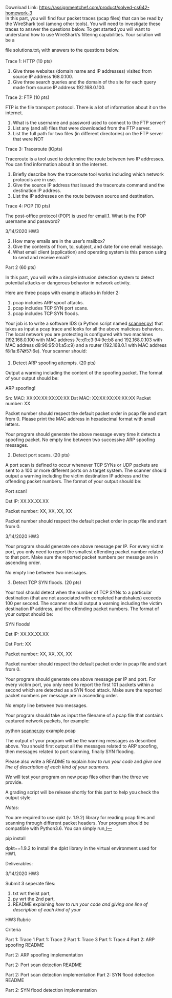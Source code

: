 Download Link: https://assignmentchef.com/product/solved-cs642-homework-3
<br>
In this part, you will find four packet traces (pcap files) that can be read by the WireShark tool (among other tools). You will need to investigate these traces to answer the questions below. To get started you will want to understand how to use WireShark’s filtering capabilities. Your solution will be a

file solutions.txt<sub>)</sub> with answers to the questions below.

Trace 1: HTTP (10 pts)

<ol>

 <li>Give three websites (domain name and IP addresses) visited from source IP address 168.0.100.</li>

 <li>Give three search queries and the domain of the site for each query made from source IP address 192.168.0.100.</li>

</ol>

Trace 2: FTP (10 pts)

FTP is the file transport protocol. There is a lot of information about it on the internet.

<ol>

 <li>What is the username and password used to connect to the FTP server?</li>

 <li>List any (and all) files that were downloaded from the FTP server.</li>

 <li>List the full path for two files (in different directories) on the FTP server that were NOT</li>

</ol>

Trace 3: Traceroute (lOpts)

Traceroute is a tool used to determine the route between two IP addresses. You can find information about it on the internet.

<ol>

 <li>Briefly describe how the traceroute tool works including which network protocols are in use.</li>

 <li>Give the source IP address that issued the traceroute command and the destination IP address.</li>

 <li>List the IP addresses on the route between source and destination.</li>

</ol>

Trace 4: POP (10 pts)

The post-office protocol (POP) is used for email.1. What is the POP username and password?

3/14/2020                                                                                                                                                                                                                                                                                                                                                            HW3

<ol start="2">

 <li>How many emails are in the user’s mailbox?</li>

 <li>Give the contents of from, to, subject, and date for one email message.</li>

 <li>What email client (application) and operating system is this person using to send and receive email?</li>

</ol>

Part 2 (60 pts)

In this part, you will write a simple intrusion detection system to detect potential attacks or dangerous behavior in network activity.

Here are three pcaps with example attacks in folder 2:

<ol>

 <li>pcap includes ARP spoof attacks.</li>

 <li>pcap includes TCP SYN port scans.</li>

 <li>pcap includes TCP SYN floods.</li>

</ol>

Your job is to write a software IDS (a Python script named <a href="http://scanner.py">scanner.py</a>) that takes as input a pcap trace and looks for all the above malicious behaviors. The local network you are protecting is configured with two machines (192.168.0.100 with MAC address 7c:d1:c3:94:9e:b8 and 192.168.0.103 with MAC address d8:96:95:01:a5:c9) and a router (192.168.0.1 with MAC address f8:1a:67:cd:57:6e). Your scanner should:

<ol>

 <li>Detect ARP spoofing attempts. (20 pts)</li>

</ol>

Output a warning including the content of the spoofing packet. The format of your output should be:

ARP spoofing!

Src MAC: XX:XX:XX:XX:XX:XX Dst MAC: XX:XX:XX:XX:XX:XX Packet number: XX

Packet number should respect the default packet order in pcap file and start from 0. Please print the MAC address in hexadecimal format with small letters.

Your program should generate the above message every time it detects a spoofing packet. No empty line between two successive ARP spoofing messages.

<ol start="2">

 <li>Detect port scans. (20 pts)</li>

</ol>

A port scan is defined to occur whenever TCP SYNs or UDP packets are sent to a 100 or more different ports on a target system. The scanner should output a warning including the victim destination IP address and the offending packet numbers. The format of your output should be:

Port scan!

Dst IP: XX.XX.XX.XX

Packet number: XX, XX, XX, XX

Packet number should respect the default packet order in pcap file and start from 0.




3/14/2020                                                          HW3

Your program should generate one above message per IP. For every victim port, you only need to report the smallest offending packet number related to that port. Make sure the reported packet numbers per message are in ascending order.

No empty line between two messages.

<ol start="3">

 <li>Detect TCP SYN floods. (20 pts)</li>

</ol>

Your tool should detect when the number of TCP SYNs to a particular destination (that are not associated with completed handshakes) exceeds 100 per second. The scanner should output a warning including the victim destination IP address, and the offending packet numbers. The format of your output should be:

SYN floods!

Dst IP: XX.XX.XX.XX

Dst Port: XX

Packet number: XX, XX, XX, XX

Packet number should respect the default packet order in pcap file and start from 0.

Your program should generate one above message per IP and port. For every victim port, you only need to report the first 101 packets within a second which are detected as a SYN flood attack. Make sure the reported packet numbers per message are in ascending order.

No empty line between two messages.

Your program should take as input the filename of a pcap file that contains captured network packets, for example:

python <a href="http://scanner.py">scanner.py</a> example.pcap

The output of your program will be the warning messages as described above. You should first output all the messages related to ARP spoofing, then messages related to port scanning, finally SYN flooding.

Please also write a README to explain <em>how to run your code </em>and <em>give one line of description of each </em><em>kind of your scanners.</em>

<em>We </em>will test your program on new pcap files other than the three we provide.

A grading script will be release shortly for this part to help you check the output style.

<em>Notes:</em>

You are required to use dpkt (v. 1.9.2) library for reading pcap files and scanning through different packet headers. Your program should be compatible with Python3.6. You can simply run<u> (— </u>

pip install

dpkt==1.9.2 to install the dpkt library in the virtual environment used for HW1.

Deliverables:




3/14/2020                                                                                                                                                                                  HW3

Submit 3 seperate files:

<ol>

 <li>txt wrt theist part,</li>

 <li>py wrt the 2nd part,</li>

 <li>README explaining <em>how to run your code and giving one line of description of each kind of your </em></li>

</ol>




HW3 Rubric

Criteria

Part 1: Trace 1 Part 1: Trace 2 Part 1: Trace 3 Part 1: Trace 4 Part 2: ARP spoofing README

Part 2: ARP spoofing implementation

Part 2: Port scan detection README

Part 2: Port scan detection implementation Part 2: SYN flood detection README

Part 2: SYN flood detection implementation